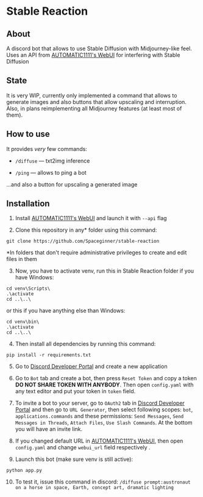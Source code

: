 # Stable Reaction

## About

A discord bot that allows to use Stable Diffusion with Midjourney-like feel.
Uses an API from [AUTOMATIC1111's WebUI](https://gitgud.io/AUTOMATIC1111/stable-diffusion-webui) for interfering with Stable Diffusion

## State

It is very WIP, currently only implemented a command that allows to generate
images and also buttons that allow upscaling and interruption. Also, in plans
reimplementing all Midjourney features (at least most of them).

## How to use

It provides *very* few commands:

- `/diffuse` — txt2img inference

- `/ping` — allows to ping a bot

...and also a button for upscaling a generated image

## Installation

1. Install [AUTOMATIC1111's WebUI](https://gitgud.io/AUTOMATIC1111/stable-diffusion-webui) and launch it with `--api` flag

2. Clone this repository in any* folder using this command:

```commandline
git clone https://github.com/Spaceginner/stable-reaction
```

*In folders that don't require administrative privileges to create and edit files in them

3. Now, you have to activate venv, run this in Stable Reaction folder if you have Windows:

```commandline
cd venv\Scripts\
.\activate
cd ..\..\
```

or this if you have anything else than Windows:

```commandline
cd venv\bin\
.\activate
cd ..\..\
```

4. Then install all dependencies by running this command:

```commandline
pip install -r requirements.txt
```

5. Go to [Discord Developer Portal](https://discord.com/developers/) and create
a new application

6. Go to `Bot` tab and create a bot, then press `Reset Token` and copy a token
**DO NOT SHARE TOKEN WITH ANYBODY**. Then open `config.yaml` with any text editor
and put your token in `token` field.

7. To invite a bot to your server, go to `OAuth2` tab in [Discord Developer Portal](https://discord.com/developers/)
and then go to `URL Generator`, then select following scopes: `bot`, `applications.commands`
and these permissions: `Send Messages`, `Send Messages in Threads`, `Attach Files`,
`Use Slash Commands`. At the bottom you will have an invite link.

7. If you changed default URL in [AUTOMATIC1111's WebUI](https://gitgud.io/AUTOMATIC1111/stable-diffusion-webui), then open `config.yaml` and change `webui_url` field respectively .

9. Launch this bot (make sure venv is still active):

```commandline
python app.py
```

10. To test it, issue this command in discord: `/diffuse prompt:austronaut on a horse in space, Earth, concept art, dramatic lighting`
